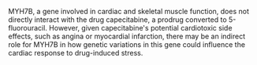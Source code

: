 MYH7B, a gene involved in cardiac and skeletal muscle function, does not directly interact with the drug capecitabine, a prodrug converted to 5-fluorouracil. However, given capecitabine's potential cardiotoxic side effects, such as angina or myocardial infarction, there may be an indirect role for MYH7B in how genetic variations in this gene could influence the cardiac response to drug-induced stress.